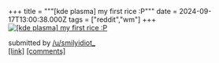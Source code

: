 +++
title = """[kde plasma] my first rice :P"""
date = 2024-09-17T13:00:38.000Z
tags = ["reddit","wm"]
+++
[![[kde plasma] my first rice :P](https://preview.redd.it/cd6zkw6yadpd1.png?width=640&crop=smart&auto=webp&s=2091ab8186f72f5e1ecb8266e1a2a6101a0b5de2 "[kde plasma] my first rice :P")](https://www.reddit.com/r/unixporn/comments/1fiym3e/kde_plasma_my_first_rice_p/)

submitted by [/u/smilyidiot\_](https://www.reddit.com/user/smilyidiot_)  
[\[link\]](https://i.redd.it/cd6zkw6yadpd1.png) [\[comments\]](https://www.reddit.com/r/unixporn/comments/1fiym3e/kde_plasma_my_first_rice_p/)
